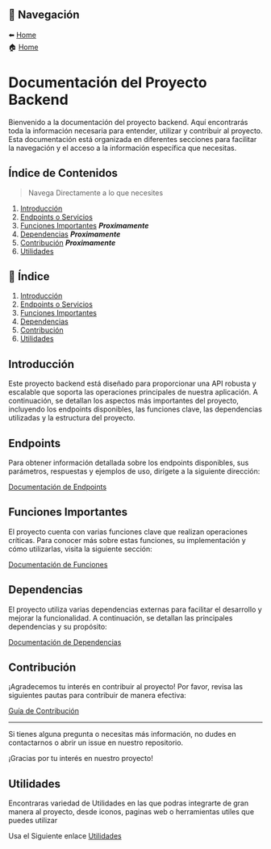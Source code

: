 ## 🔗 Navegación  

⬅️ [Home](../README.MD "Index.MD")  
🏠 [Home](../README.MD "Index.MD") 




# Documentación del Proyecto Backend

Bienvenido a la documentación del proyecto backend. Aquí encontrarás toda la información necesaria para entender, utilizar y contribuir al proyecto. Esta documentación está organizada en diferentes secciones para facilitar la navegación y el acceso a la información específica que necesitas.

## Índice de Contenidos

> Navega Directamente a lo que necesites

1. [Introducción](#introducción)
2. [Endpoints o Servicios ](./Services/Services.index.md)
3. [Funciones Importantes](#funciones-importantes) ***Proximamente***
4. [Dependencias](#dependencias)  ***Proximamente***
5. [Contribución](#contribución)  ***Proximamente***
6. [Utilidades](./Utils/Utils.index.MD)  


## 📌 **Índice**

1. [Introducción](#introducción)
2. [Endpoints o Servicios ](#endpoints)
3. [Funciones Importantes](#funciones-importantes)
4. [Dependencias](#dependencias)
5. [Contribución](#contribución)
6. [Utilidades](#utilidades)


## Introducción

Este proyecto backend está diseñado para proporcionar una API robusta y escalable que soporta las operaciones principales de nuestra aplicación. A continuación, se detallan los aspectos más importantes del proyecto, incluyendo los endpoints disponibles, las funciones clave, las dependencias utilizadas y la estructura del proyecto.

## Endpoints

Para obtener información detallada sobre los endpoints disponibles, sus parámetros, respuestas y ejemplos de uso, dirígete a la siguiente dirección:

[Documentación de Endpoints](./Services/Services.index.md)

## Funciones Importantes

El proyecto cuenta con varias funciones clave que realizan operaciones críticas. Para conocer más sobre estas funciones, su implementación y cómo utilizarlas, visita la siguiente sección:

[Documentación de Funciones](./Funtions/Funtions.index.md)

## Dependencias

El proyecto utiliza varias dependencias externas para facilitar el desarrollo y mejorar la funcionalidad. A continuación, se detallan las principales dependencias y su propósito:

[Documentación de Dependencias](./Dependences.Md)

<!-- ## Estructura del Proyecto

El proyecto está organizado de la siguiente manera para facilitar la navegación y el mantenimiento del código -->

## Contribución

¡Agradecemos tu interés en contribuir al proyecto! Por favor, revisa las siguientes pautas para contribuir de manera efectiva:

[Guía de Contribución](../contribution.MD)

---

Si tienes alguna pregunta o necesitas más información, no dudes en contactarnos o abrir un issue en nuestro repositorio.

¡Gracias por tu interés en nuestro proyecto!

## Utilidades

Encontraras variedad de Utilidades en las que podras integrarte de gran manera al proyecto, desde iconos, paginas web o herramientas utiles que puedes utilizar

Usa el Siguiente enlace [Utilidades](./Utils/Utils.index.MD)